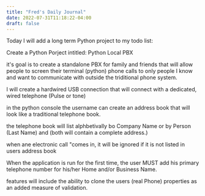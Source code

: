 ```yaml
---
title: "Fred's Daily Journal"
date: 2022-07-31T11:18:22-04:00
draft: false
---
```


Today I will add a long term Python project to my todo list:

Create a Python Porject intitled: Python Local PBX

it's goal is to create a standalone PBX for family and friends that will allow people to screen their terminal (python) phone calls to only people I know and want to communicate with outside the triditional phone system.

I will create a hardwired USB connection that will connect with a dedicated, wired telephone (Pulse or tone)

in the python console the username can create an address book that will look like a traditional telephone book.

the telephone book will list alphbetivally bo Company Name or by Person (Last Name) and (both will contain a complete address.)

when ane electronic call "comes in, it will be ignored if it is not listed in users address book

When the application is run for the first time, the user MUST add his primary telephone number for his/her Home and/or Business Name.

features will include the ability to clone the users (real Phone) properties as an added measure of validation.